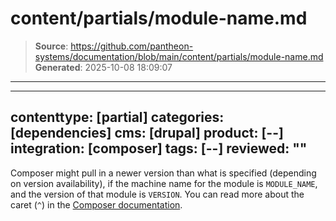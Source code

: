 # content/partials/module-name.md

> **Source**: https://github.com/pantheon-systems/documentation/blob/main/content/partials/module-name.md
> **Generated**: 2025-10-08 18:09:07

---

---
contenttype: [partial]
categories: [dependencies]
cms: [drupal]
product: [--]
integration: [composer]
tags: [--]
reviewed: ""
---

Composer might pull in a newer version than what is specified (depending on version availability), if the machine name for the module is `MODULE_NAME`, and the version of that module is `VERSION`. You can read more about the caret (`^`) in the [Composer documentation](https://getcomposer.org/doc/articles/versions.md#caret-version-range-).
